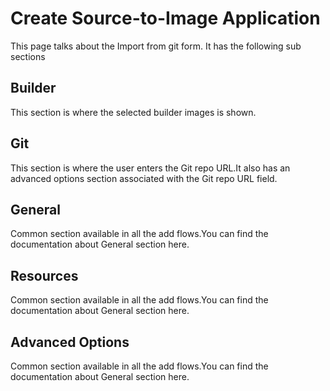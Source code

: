 # Create Source-to-Image Application
This page talks about the Import from git form.
It has the following sub sections
## Builder
This section is where the selected builder images is shown.
## Git
This section is where the user enters the Git repo URL.It also has an advanced options section associated with the Git repo URL field.
## General
Common section available in all the add flows.You can find the documentation about General section here.
## Resources
Common section available in all the add flows.You can find the documentation about General section here.
## Advanced Options
Common section available in all the add flows.You can find the documentation about General section here.

